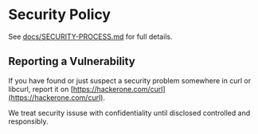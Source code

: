 # Security Policy

See [docs/SECURITY-PROCESS.md](docs/SECURITY-PROCESS.md) for full details.

## Reporting a Vulnerability

If you have found or just suspect a security problem somewhere in curl or libcurl,
report it on [https://hackerone.com/curl](https://hackerone.com/curl).

We treat security issuse with confidentiality until disclosed controlled and responsibly.
